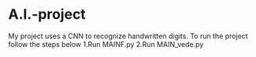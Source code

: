 # A.I.-project
My project uses a CNN to recognize handwritten digits.
To run the project follow the steps below
1.Run MAINF.py 
2.Run MAIN_vede.py
